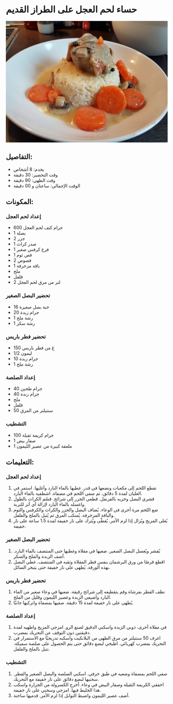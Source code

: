 # حساء لحم العجل على الطراز القديم

![شريحة لحم العجل القديمة](https://github.com/anamorph/recettes/blob/main/photos/fr-plat-blanquette_de_veau_a_l_ancienne-01.jpg?raw=true)

## التفاصيل:
* يخدم: 8 أشخاص
* وقت التحضير: 30 دقيقة
* وقت الطهي: 90 دقيقة
* الوقت الإجمالي: ساعتان و 00 دقيقة

## المكونات:
### إعداد لحم العجل
* 600 جرام كتف لحم العجل
* 1 بصلة
* 2 جزر
* 1 صدر كراث
* 1 فرع كرفس صغير
* 1 فص ثوم
* 2 فصوص
* 1 باقة مزخرفة
* ملح
* فلفل
* 2 لتر من مرق لحم العجل

### تحضير البصل الصغير
* 16 حبة بصل صغيرة
* 20 جرام زبدة
* 1 رشة ملح
* 1 رشة سكر

### تحضير فطر باريس
* 150 غ من فطر باريس
* 1/2 ليمون
* 10 جرام زبدة
* 1 رشة ملح

### إعداد الصلصة
* 40 جرام طحين
* 40 جرام زبدة
* ملح
* فلفل
* 50 سنتيلتر من المرق

### التشطيب
* 100 جرام كريمة ثقيلة
* 1 صفار بيض
* 1 ملعقة كبيرة من عصير الليمون

## التعليمات:
### إعداد لحم العجل
 1. نقطع اللحم إلى مكعبات ونضعها في قدر. غطيها بالماء البارد وأغليها. استمر في الغليان لمدة 5 دقائق، ثم صفي اللحم في مصفاة. اشطفيه بالماء البارد.
 1. قشري البصل وخزيه بالقرنفل. قطعي الجزر إلى شرائح. قسّم الكراث بالطول واغسله بالماء البارد لإزالة أي أثر للتربة.
 1. ضع اللحم مرة أخرى في الوعاء. يُضاف البصل والجزر والكراث والكرفس والثوم والباقة المزخرفة. يُسكب المرق ثم يُتبل بالملح والفلفل.
 1. يُغلى المزيج ويُزال إذا لزم الأمر. يُغطّى ويُترك على نار خفيفة لمدة 1.5 ساعة على نار خفيفة.

### تحضير البصل الصغير
 1. يُقشر ويُغسل البصل الصغير. ضعيها في مقلاة وغطيها حتى المنتصف بالماء البارد. أضف الزبدة والملح والسكر.
 1. اقطع قرصًا من ورق البرشمان بنفس قطر المقلاة وثقبه في المنتصف. غطي البصل بهذه الورقة. يُطهى على نار خفيفة حتى يتبخر السائل.

### تحضير فطر باريس
 1. نظف الفطر بفرشاة وقم بتقطيعه إلى شرائح رقيقة. ضعيها في وعاء صغير من الماء البارد وأضيفي الزبدة وعصير الليمون وقليل من الملح.
 1. يُطهى على نار خفيفة لمدة 15 دقيقة. صفيها بمصفاة واتركيها جانبًا.

### إعداد الصلصة
 1. في مقلاة أخرى، ذوبي الزبدة واسكبي الدقيق لصنع الرو. امزجي المزيج واطهيه لمدة دقيقتين دون التوقف عن التحريك بمضرب.
 1. اغرف 50 سنتيلتر من مرق الطهي من البلانكيت واسكبه تدريجيًا مع الاستمرار في التحريك بمضرب كهربائي. اطبخي لبضع دقائق حتى يتم الحصول على صلصة سميكة. نتبل بالملح والفلفل.

### التشطيب

 1. صفي اللحم بمصفاة وضعيه في طبق خزفي. اسكبي الصلصة والبصل الصغير والفطر. سخنيها لبضع دقائق على نار خفيفة مع التحريك.
 1. اخفقي الكريمة الثقيلة وصفار البيض في وعاء. أخرج الكسرولة من الحرارة واسكب هذا الخليط فيها. امزجي وسخني على نار خفيفة.
 1. أضف عصير الليمون واضبط التوابل إذا لزم الأمر. قدميها ساخنة.
